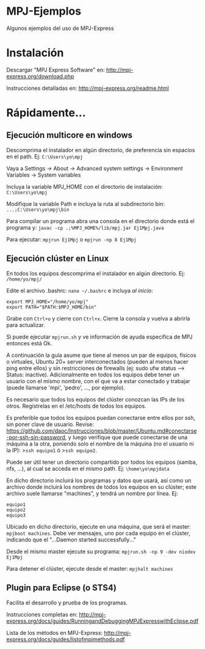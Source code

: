 # MPJ-Ejemplos
Algunos ejemplos del uso de MPJ-Express

# Instalación
Descargar "MPJ Express Software" en: http://mpj-express.org/download.php

Instrucciones detalladas en: http://mpj-express.org/readme.html

# Rápidamente...

## Ejecución multicore en windows

Descomprima el instalador en algún directorio, de preferencia sin espacios en el path. Ej: `C:\Users\yo\mpj`

Vaya a Settings -> About -> Advanced system settings -> Environment Variables -> System variables

Incluya la variable MPJ_HOME con el directorio de instalación: `C:\Users\yo\mpj`

Modifique la variable Path e incluya la ruta al subdirectorio bin: `...;C:\Users\yo\mpj\bin`

Para compilar un programa abra una consola en el directorio donde está el programa y: `javac -cp .;%MPJ_HOME%/lib/mpj.jar Ej1Mpj.java`

Para ejecutar: `mpjrun Ej1Mpj` o `mpjrun -np 8 Ej1Mpj`

## Ejecución clúster en Linux

En todos los equipos descomprima el instalador en algún directorio. Ej: `/home/yo/mpj/`

Edite el archivo .bashrc: `nano ~/.bashrc` e incluya *al inicio*:
```
export MPJ_HOME="/home/yo/mpj"
export PATH="$PATH:$MPJ_HOME/bin"
```
Grabe con `Ctrl+o` y cierre con `Ctrl+x`. Cierre la consola y vuelva a abrirla para actualizar.

Si puede ejecutar `mpjrun.sh` y ve información de ayuda específica de MPJ entonces está Ok.

A continuación la guía asume que tiene al menos un par de equipos, físicos o virtuales, Ubuntu 20+ server interconectados (pueden al menos hacer ping entre ellos) y sin restricciones de firewalls (ej: sudo ufw status --> Status: inactive). Adicionalmente en todos los equipos debe tener un usuario con el mismo nombre, con el que va a estar conectado y trabajar (puede llamarse 'mpi', 'pedro', ..., por ejemplo).

Es necesario que todos los equipos del clúster conozcan las IPs de los otros. Regístrelas en el /etc/hosts de todos los equipos.

Es preferible que todos los equipos puedan conectarse entre ellos por ssh, sin poner clave de usuario. Revise: https://github.com/daoc/Instrucciones/blob/master/Ubuntu.md#conectarse-por-ssh-sin-password, y luego verifique que puede conectarse de una máquina a la otra, poniendo solo el nombre de la máquina (no el usuario ni la IP): >`ssh equipo1` ó >`ssh equipo2`.

Puede ser útil tener un directorio compartido por todos los equipos (samba, nfs, ...), al cual se acceda en el mismo path. Ej: `\home\yo\mpjdata`

En dicho directorio incluirá los programas y datos que usará, así como un archivo donde incluirá los nombres de todos los equipos en su clúster; este archivo suele llamarse "machines", y tendrá un nombre por línea. Ej:
```
equipo1
equipo2
equipo3
```

Ubicado en dicho directorio, ejecute en una máquina, que será el master: `mpjboot machines`. Debe ver mensajes, uno por cada equipo en el clúster, indicando que el "...Daemon started successfully..."

Desde el mismo master ejecute su programa: `mpjrun.sh -np 9 -dev niodev Ej1Mpj`

Para detener el clúster, ejecute desde el master: `mpjhalt machines`

## Plugin para Eclipse (o STS4)

Facilita el desarrollo y prueba de los programas.

Instrucciones completas en: http://mpj-express.org/docs/guides/RunningandDebuggingMPJExpresswithEclipse.pdf

Lista de los métodos en MPJ-Express: http://mpj-express.org/docs/guides/listofmpjmethods.pdf
